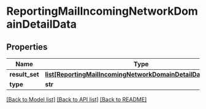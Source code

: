 # ReportingMailIncomingNetworkDomainDetailData

## Properties
Name | Type | Description | Notes
------------ | ------------- | ------------- | -------------
**result_set** | [**list[ReportingMailIncomingNetworkDomainDetailDataResultSet]**](ReportingMailIncomingNetworkDomainDetailDataResultSet.md) |  | [optional] 
**type** | **str** |  | [optional] 

[[Back to Model list]](../README.md#documentation-for-models) [[Back to API list]](../README.md#documentation-for-api-endpoints) [[Back to README]](../README.md)


